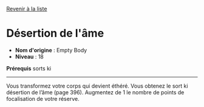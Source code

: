 [Revenir à la liste](list.md)

# Désertion de l'âme

 * **Nom d'origine** : Empty Body
 * **Niveau** : 18


<p><strong>Prérequis</strong> sorts ki</p>
<hr>
<p>Vous transformez votre corps qui devient éthéré. Vous obtenez le sort ki désertion de l’âme (page 396). Augmentez de 1 le nombre de points de focalisation de votre réserve.</p>